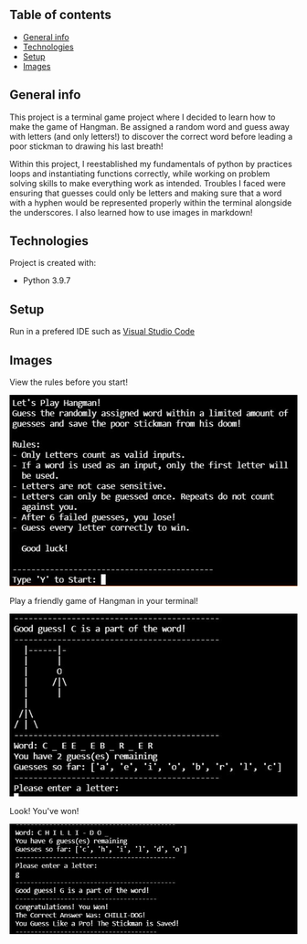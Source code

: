 ## Table of contents
* [General info](#general-info)
* [Technologies](#technologies)
* [Setup](#setup)
* [Images](#images)

## General info
This project is a terminal game project where I decided to learn how to make the game of Hangman. Be assigned a random word and guess away with letters (and only letters!) to discover the correct word before leading a poor stickman to drawing his last breath! 

Within this project, I reestablished my fundamentals of python by practices loops and instantiating functions correctly, while working on problem solving skills to make everything work as intended. Troubles I faced were ensuring that guesses could only be letters and making sure that a word with a hyphen would be represented properly within the terminal alongside the underscores. I also learned how to use images in markdown!
	
## Technologies
Project is created with:
* Python 3.9.7

	
## Setup
Run in a prefered IDE such as [Visual Studio Code](https://code.visualstudio.com/)

## Images
View the rules before you start!

![Hangman Rules](hangmanRules.JPG)

Play a friendly game of Hangman in your terminal!

![Play a friendly game of Hangman in your Terminal!](hangman1.JPG)

Look! You've won!


![Look! You've won!](hangmanWin.JPG)